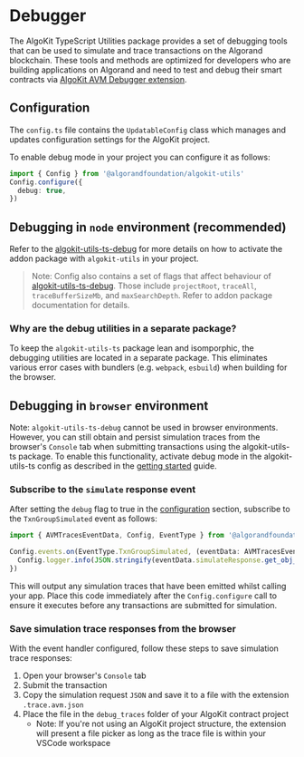 # Debugger

The AlgoKit TypeScript Utilities package provides a set of debugging tools that can be used to simulate and trace transactions on the Algorand blockchain. These tools and methods are optimized for developers who are building applications on Algorand and need to test and debug their smart contracts via [AlgoKit AVM Debugger extension](https://github.com/algorandfoundation/algokit-avm-vscode-debugger).

## Configuration

The `config.ts` file contains the `UpdatableConfig` class which manages and updates configuration settings for the AlgoKit project.

To enable debug mode in your project you can configure it as follows:

```ts
import { Config } from '@algorandfoundation/algokit-utils'
Config.configure({
  debug: true,
})
```

## Debugging in `node` environment (recommended)

Refer to the [algokit-utils-ts-debug](https://github.com/algorandfoundation/algokit-utils-ts-debug) for more details on how to activate the addon package with `algokit-utils` in your project.

> Note: Config also contains a set of flags that affect behaviour of [algokit-utils-ts-debug](https://github.com/algorandfoundation/algokit-utils-ts-debug). Those include `projectRoot`, `traceAll`, `traceBufferSizeMb`, and `maxSearchDepth`. Refer to addon package documentation for details.

### Why are the debug utilities in a separate package?

To keep the `algokit-utils-ts` package lean and isomporphic, the debugging utilities are located in a separate package. This eliminates various error cases with bundlers (e.g. `webpack`, `esbuild`) when building for the browser.

## Debugging in `browser` environment

Note: `algokit-utils-ts-debug` cannot be used in browser environments. However, you can still obtain and persist simulation traces from the browser's `Console` tab when submitting transactions using the algokit-utils-ts package. To enable this functionality, activate debug mode in the algokit-utils-ts config as described in the [getting started](./docs/code/getting-started.md) guide.

### Subscribe to the `simulate` response event

After setting the `debug` flag to true in the [configuration](#configuration) section, subscribe to the `TxnGroupSimulated` event as follows:

```ts
import { AVMTracesEventData, Config, EventType } from '@algorandfoundation/algokit-utils'

Config.events.on(EventType.TxnGroupSimulated, (eventData: AVMTracesEventData) => {
  Config.logger.info(JSON.stringify(eventData.simulateResponse.get_obj_for_encoding(), null, 2))
})
```

This will output any simulation traces that have been emitted whilst calling your app. Place this code immediately after the `Config.configure` call to ensure it executes before any transactions are submitted for simulation.

### Save simulation trace responses from the browser

With the event handler configured, follow these steps to save simulation trace responses:

1. Open your browser's `Console` tab
2. Submit the transaction
3. Copy the simulation request `JSON` and save it to a file with the extension `.trace.avm.json`
4. Place the file in the `debug_traces` folder of your AlgoKit contract project
   - Note: If you're not using an AlgoKit project structure, the extension will present a file picker as long as the trace file is within your VSCode workspace
